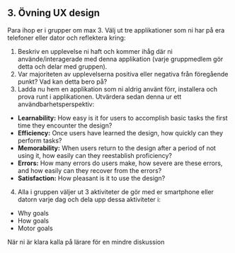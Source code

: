 ## 3. Övning UX design

Para ihop er i grupper om max 3. Välj ut tre applikationer som ni har på era telefoner eller dator och reflektera kring:

1. Beskriv en upplevelse ni haft och kommer ihåg där ni använde/interagerade med denna applikation (varje gruppmedlem gör detta och delar med gruppen).
2. Var majoriteten av upplevelserna positiva eller negativa från föregående punkt? Vad kan detta bero på?
3. Ladda nu hem en applikation som ni aldrig använt förr, installera och prova runt i applikationen. Utvärdera sedan denna ur ett användbarhetsperspektiv:
  * **Learnability:** How easy is it for users to accomplish basic tasks the first time they encounter the design?
  * **Efficiency:** Once users have learned the design, how quickly can they perform tasks?
  * **Memorability:** When users return to the design after a period of not using it, how easily can they reestablish proficiency?
  * **Errors:** How many errors do users make, how severe are these errors, and how easily can they recover from the errors?
  * **Satisfaction:** How pleasant is it to use the design?

4. Alla i gruppen väljer ut 3 aktiviteter de gör med er smartphone eller datorn varje dag och dela upp dessa aktiviteter i:
* Why goals
* How goals
* Motor goals

När ni är klara kalla på lärare för en mindre diskussion

